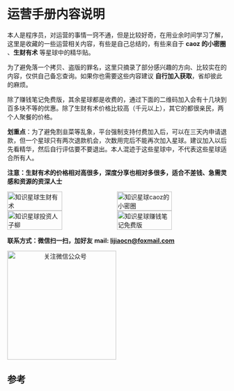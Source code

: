 # 运营手册内容说明

本人是程序员，对运营的事情一窍不通，但是比较好奇，在用业余时间学习了解，这里是收藏的一些运营相关内容，有些是自己总结的，有些来自于 **caoz 的小密圈** 、**生财有术** 等星球中的精华贴。

为了避免落一个拷贝、盗版的罪名，这里只摘录了部分感兴趣的方向、比较实在的内容，仅供自己备忘查询。如果你也需要这些内容建议 **自行加入获取**，省却彼此的麻烦。

除了赚钱笔记免费版，其余星球都是收费的，通过下面的二维码加入会有十几块到百多块不等的优惠。除了生财有术价格比较高（千元以上），其它的都很亲民，两个人聚餐的价格。

**划重点**：为了避免割韭菜等乱象，平台强制支持付费加入后，可以在三天内申请退款，但一个星球只有两次退款机会，次数用完后不能再次加入星球。建议加入以后先看精华，然后自行评估要不要退出。本人混迹于这些星球中，不代表这些星球适合所有人。

**注意：生财有术的价格相对高很多，深度分享也相对多很多，适合不差钱、急需灵感和资源的资深人士**

<div style="display:flex;flex-direction:row">
<img width="50%" alt="知识星球生财有术" src="https://www.lijiaocn.com/img/xiaomiquan-scys.png"/>
<img width="50%" alt="知识星球caoz的小密圈" src="https://www.lijiaocn.com/img/xiaomiquan-caoz.png"/>
</div>

<div style="display:flex;flex-direction:row">
<img width="50%" alt="知识星球投资人子柳" src="https://www.lijiaocn.com/img/xiaomiquan-ziliu.png"/>
<img width="50%" alt="知识星球赚钱笔记免费版" src="https://www.lijiaocn.com/img/xiaomiquan-money-free.jpeg"/>
</div>


**联系方式：微信扫一扫，加好友**   **mail: lijiaocn@foxmail.com**

<div style="display:flex;flex-direction:row;text-align:center">
<img height="250px" alt="关注微信公众号" src="https://www.lijiaocn.com/img/class.jpg"/>
</div>

## 参考
